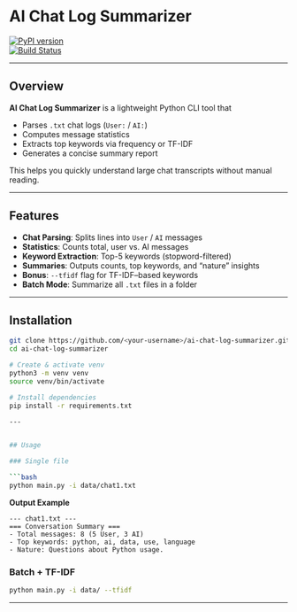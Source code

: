 <!-- Project Title & Badges -->
# AI Chat Log Summarizer  
[![PyPI version](https://img.shields.io/pypi/v/ai-chat-log-summarizer)]()  
[![Build Status](https://img.shields.io/github/actions/workflow/status/your-username/ai-chat-log-summarizer/ci.yml)]()

---

## Overview  
**AI Chat Log Summarizer** is a lightweight Python CLI tool that  
- Parses `.txt` chat logs (`User:` / `AI:`)  
- Computes message statistics  
- Extracts top keywords via frequency or TF-IDF  
- Generates a concise summary report  

This helps you quickly understand large chat transcripts without manual reading.

---

## Features  
- **Chat Parsing**: Splits lines into `User` / `AI` messages  
- **Statistics**: Counts total, user vs. AI messages  
- **Keyword Extraction**: Top-5 keywords (stopword-filtered)  
- **Summaries**: Outputs counts, top keywords, and “nature” insights  
- **Bonus**: `--tfidf` flag for TF-IDF–based keywords  
- **Batch Mode**: Summarize all `.txt` files in a folder

---

## Installation  
```bash
git clone https://github.com/<your-username>/ai-chat-log-summarizer.git
cd ai-chat-log-summarizer

# Create & activate venv
python3 -m venv venv
source venv/bin/activate

# Install dependencies
pip install -r requirements.txt

---


## Usage

### Single file

```bash
python main.py -i data/chat1.txt
```

**Output Example**

```text
--- chat1.txt ---
=== Conversation Summary ===
- Total messages: 8 (5 User, 3 AI)
- Top keywords: python, ai, data, use, language
- Nature: Questions about Python usage.
```

### Batch + TF-IDF

```bash
python main.py -i data/ --tfidf
```

---